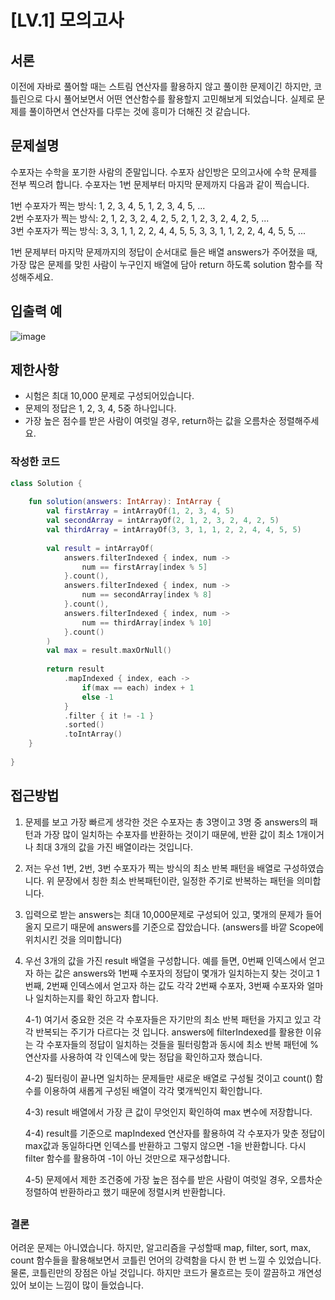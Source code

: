 # [LV.1] 모의고사

## 서론

이전에 자바로 풀어할 때는 스트림 연산자를 활용하지 않고 풀이한 문제이긴 하지만, 코틀린으로 다시 풀어보면서 어떤 연산함수를 활용할지 고민해보게 되었습니다. 실제로 문제를 풀이하면서 연산자를 다루는 것에 흥미가 더해진 것 같습니다.



## **문제설명**

수포자는 수학을 포기한 사람의 준말입니다. 수포자 삼인방은 모의고사에 수학 문제를 전부 찍으려 합니다. 수포자는 1번 문제부터 마지막 문제까지 다음과 같이 찍습니다.

1번 수포자가 찍는 방식: 1, 2, 3, 4, 5, 1, 2, 3, 4, 5, ...  
2번 수포자가 찍는 방식: 2, 1, 2, 3, 2, 4, 2, 5, 2, 1, 2, 3, 2, 4, 2, 5, ...  
3번 수포자가 찍는 방식: 3, 3, 1, 1, 2, 2, 4, 4, 5, 5, 3, 3, 1, 1, 2, 2, 4, 4, 5, 5, ...

1번 문제부터 마지막 문제까지의 정답이 순서대로 들은 배열 answers가 주어졌을 때, 가장 많은 문제를 맞힌 사람이 누구인지 배열에 담아 return 하도록 solution 함수를 작성해주세요.



## **입출력 예**



![image](https://user-images.githubusercontent.com/48594786/177588430-e09a062c-332b-4d98-9dbb-afc081d440a0.png)

 

## 제한사항

- 시험은 최대 10,000 문제로 구성되어있습니다.
- 문제의 정답은 1, 2, 3, 4, 5중 하나입니다.
- 가장 높은 점수를 받은 사람이 여럿일 경우, return하는 값을 오름차순 정렬해주세요.



### 작성한 코드

```kotlin
class Solution {
    
    fun solution(answers: IntArray): IntArray {
        val firstArray = intArrayOf(1, 2, 3, 4, 5)
        val secondArray = intArrayOf(2, 1, 2, 3, 2, 4, 2, 5)
        val thirdArray = intArrayOf(3, 3, 1, 1, 2, 2, 4, 4, 5, 5)
  
        val result = intArrayOf(
            answers.filterIndexed { index, num ->
                num == firstArray[index % 5]
            }.count(),
            answers.filterIndexed { index, num ->
                num == secondArray[index % 8]
            }.count(),
            answers.filterIndexed { index, num ->
                num == thirdArray[index % 10]
            }.count()
        )
        val max = result.maxOrNull()
        
        return result
            .mapIndexed { index, each ->
                if(max == each) index + 1
                else -1
            }
            .filter { it != -1 }
            .sorted()
            .toIntArray()
    }
    
}
```

## 

## 접근방법

1. 문제를 보고 가장 빠르게 생각한 것은 수포자는 총 3명이고 3명 중 answers의 패턴과 가장 많이 일치하는 수포자를 반환하는 것이기 때문에, 반환 값이 최소 1개이거나 최대 3개의 값을 가진 배열이라는 것입니다.

2. 저는 우선 1번, 2번, 3번 수포자가 찍는 방식의 최소 반복 패턴을 배열로 구성하였습니다. 위 문장에서 칭한 최소 반복패턴이란, 일정한 주기로 반복하는 패턴을 의미합니다.

3. 입력으로 받는 answers는 최대 10,000문제로 구성되어 있고, 몇개의 문제가 들어올지 모르기 때문에 answers를 기준으로 잡았습니다. (answers를 바깥 Scope에 위치시킨 것을 의미합니다)

4. 우선 3개의 값을 가진 result 배열을 구성합니다. 예를 들면, 0번째 인덱스에서 얻고자 하는 값은 answers와 1번째 수포자의 정답이 몇개가 일치하는지 찾는 것이고 1번째, 2번째 인덱스에서 얻고자 하는 값도 각각 2번째 수포자, 3번째 수포자와 얼마나 일치하는지를 확인 하고자 합니다.
   
   4-1) 여기서 중요한 것은 각 수포자들은 자기만의 최소 반복 패턴을 가지고 있고 각각 반복되는 주기가 다르다는 것 입니다. answers에 filterIndexed를 활용한 이유는 각 수포자들의 정답이 일치하는 것들을 필터링함과 동시에 최소 반복 패턴에 % 연산자를 사용하여  각 인덱스에 맞는 정답을 확인하고자 했습니다.
   
   4-2) 필터링이 끝나면 일치하는 문제들만 새로운 배열로 구성될 것이고 count() 함수를 이용하여 새롭게 구성된 배열이 각각 몇개씩인지 확인합니다. 
   
   4-3) result 배열에서 가장 큰 값이 무엇인지 확인하여 max 변수에 저장합니다.
   
   4-4) result를 기준으로 mapIndexed 연산자를 활용하여 각 수포자가 맞춘 정답이 max값과 동일하다면 인덱스를 반환하고 그렇지 않으면 -1을 반환합니다. 다시 filter 함수를 활용하여 -1이 아닌 것만으로 재구성합니다.
   
   4-5) 문제에서 제한 조건중에 가장 높은 점수를 받은 사람이 여럿일 경우, 오름차순 정렬하여 반환하라고 했기 때문에 정렬시켜 반환합니다.

## 

### 결론

어려운 문제는 아니였습니다. 하지만, 알고리즘을 구성할때 map, filter, sort, max, count 함수들을 활용해보면서 코틀린 언어의 강력함을 다시 한 번 느낄 수 있었습니다. 물론, 코틀린만의 장점은 아닐 것입니다. 하지만 코드가 물흐르는 듯이 깔끔하고 개연성 있어 보이는 느낌이 많이 들었습니다.
